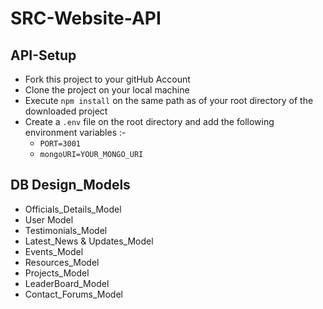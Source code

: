 # SRC-Website-API
## API-Setup
- Fork this project to your gitHub Account
- Clone the project on your local machine
- Execute `npm install` on the same path as of your root directory of the downloaded project
- Create a `.env` file on the root directory and add the following environment variables :-
    - `PORT=3001`
    - `mongoURI=YOUR_MONGO_URI`
    
## DB Design_Models
- Officials_Details_Model
- User Model
- Testimonials_Model
- Latest_News & Updates_Model
- Events_Model
- Resources_Model
- Projects_Model
- LeaderBoard_Model
- Contact_Forums_Model